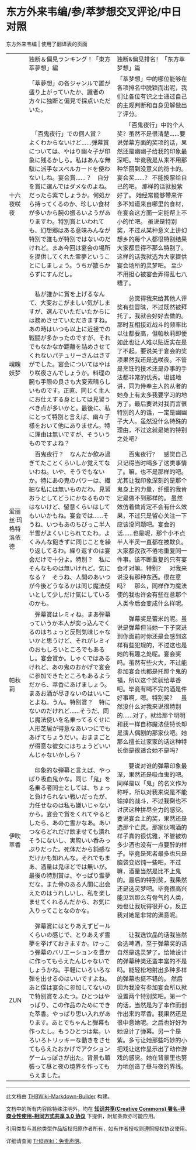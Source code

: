 # 东方外来韦编/参/萃梦想交叉评论/中日对照

<!-- source html: G:\repos\THBWiki-Markdown-Builder\THBWikiMarkdown\Temp\main\6\6b\ns0%3A%E4%B8%9C%E6%96%B9%E5%A4%96%E6%9D%A5%E9%9F%A6%E7%BC%96%2F%E5%8F%82%2F%E8%90%83%E6%A2%A6%E6%83%B3%E4%BA%A4%E5%8F%89%E8%AF%84%E8%AE%BA%2F%E4%B8%AD%E6%97%A5%E5%AF%B9%E7%85%A7.html -->

东方外来韦编 | 使用了翻译表的页面

  
  

  


<table><tbody><tr class="tt-header-white" id="=-1" data-pos="&#91;&quot;=&quot;,1&#93;"><td id="" class="tt-w" lang="zh"><div class="poem"></div></td><td class="tt-jaw" lang="ja"><div class="poem">独断＆偏見ランキング！「東方萃夢想」編</div></td><td class="tt-zhw" lang="zh"><div class="poem">独断&amp;偏见排名！「东方萃梦想」篇</div></td></tr><tr class="tt-narrator" id="=-2" data-pos="&#91;&quot;=&quot;,2&#93;"><td id="" class="tt-narrator" lang="zh"><div class="poem"></div></td><td class="tt-ja" lang="ja"><div class="poem">「萃夢想」の各ジャンルで誰が盛り上がっていたか、識者の方々に独断と偏見で採点いただいた。</div></td><td class="tt-zh" lang="zh"><div class="poem">「萃梦想」中的哪位能够在各项排名中脱颖而出呢，我们让各位有识之士通过自己的主观判断和自身见解做出了评分。</div></td></tr><tr class="tt-content" id="=-3" data-pos="&#91;&quot;=&quot;,3&#93;"><td id="十六夜咲夜" class="tt-char" lang="zh"><div class="poem">十六夜咲夜</div></td><td class="tt-ja" lang="ja"><div class="poem">　「百鬼夜行」での個人賞？　よくわからないけど……弾幕賞については、やはり幽々子が印象に残るかしら。私はあんな無駄に派手なスペルカードを使わないしね。宴会賞……？　自分を賞に選んではダメなのよね。だったら紫でしょうか。何処から持ってくるのか、珍しい食材が多いから腕の振るいようがありますわ。特別賞といわれても、幻想郷はある意味みんなが特別で誰もが特別ではないのだけれど。まあ今回は宴会の場所を提供してくれた霊夢ということにしましょう。うちが散らからずにすんだし。</div></td><td class="tt-zh" lang="zh"><div class="poem">　　「百鬼夜行」中的个人奖？虽然不是很清楚……要说弹幕方面的奖项的话，果然还是幽幽子给我的印象最深吧。毕竟我是从来不用那种华丽到没意义的符卡的。 宴会奖……？ 不能投票给自己的吧。 那样的话就投紫好了。 她经常能够带来许多不知道来自哪里的食材，在宴会这方面一定能帮上不小的忙吧。 虽说是特别奖，不过从某种意义上讲幻想乡的每个人都很特别结果大家都显得不那么特别了。这样的话我就选为大家提供宴会场所的灵梦吧。 至少不用担心被宴会弄得乱七八糟了。</div></td></tr><tr class="tt-content" id="=-4" data-pos="&#91;&quot;=&quot;,4&#93;"><td id="魂魄妖梦" class="tt-char" lang="zh"><div class="poem">魂魄妖梦</div></td><td class="tt-ja" lang="ja"><div class="poem">　私が誰かに賞を上げるなんて、大変おこがましい気がしますが、選んでいただいたからには務めさせていただきますね。あの時はいつも以上に近接での戦闘が多かったのですが、それでもなかなか距離を詰めさせてくれないパチュリーさんはさすがでした。宴会についてはやはり咲夜さんでしょうか。料理の腕も手際の良さも大変素晴らしいものです。正直、同じく主人にお仕えする身としては見習うべき点が多いかと。最後に、私にとって特別と言えば、幽々子様をおいて他にありません。特に理由は無いですが、そういうものですよね？</div></td><td class="tt-zh" lang="zh"><div class="poem">　　总觉得我来给其他人评奖有些冒昧，不过既然被拜托了，我就会好好去做的。那时互相接近战斗的频率比以往都要高，但帕秋莉即便如此也让人难以贴近实在是了不起。要说关于宴会的奖项果然我还是选咲夜。不管是烹饪的技术还是办事的手法都非常的优秀。坦诚地讲，同为侍奉主人的从者的她身上有太多我要学习的地方了。最后要说对我而言很特别的人的话，一定是幽幽子大人。虽然没什么特殊的理由，不过这就是她的特别之处吧？</div></td></tr><tr class="tt-content" id="=-5" data-pos="&#91;&quot;=&quot;,5&#93;"><td id="爱丽丝" class="tt-char" lang="zh"><div class="poem">爱丽丝·玛格特洛依德</div></td><td class="tt-ja" lang="ja"><div class="poem">　百鬼夜行？　なんだか飲み過ぎてたことくらいしか覚えてないわね。いや、そうでもないか。特にあの鬼のパワーは、繊細な私には無いものだわ。見習おうとしてどうにかなるものではないけど、留意くらいはしてもいいかもね。宴会では……そうね、いつもあのちびっこ半人半霊がよくいじられてたわ。よくみんな飽きずに同じことを繰り返してるわ。繰り返すのは宴会だけで十分よ。特別？　私にそんなものは無いけれど。気になる？　そうね、人間のあいつが今後どうなるかは同じ魔法使いとして少しだけ気にしているのかも。</div></td><td class="tt-zh" lang="zh"><div class="poem">　　百鬼夜行？　感觉自己只记得当时喝多了这类事情了。嘛，也不是那样的吧。尤其让我印象深刻的是那个鬼身上的力量，纤细的我肯定是做不到那样的。 虽然效仿着做肯定不会有什么效果，不过只是留心关注一下应该没问题吧。宴会的话……也是呢，那个小不点半人半灵一直都在被欺负。大家都孜孜不倦地重复同一件事。该不断重复的只有宴会才对嘛。特别？　对我来说没有那种东西。很在意吗？　那么，同样作为魔法使的我也许会有些在意那个人类今后会变成什么样呢。</div></td></tr><tr class="tt-content" id="=-6" data-pos="&#91;&quot;=&quot;,6&#93;"><td id="帕秋莉" class="tt-char" lang="zh"><div class="poem">帕秋莉</div></td><td class="tt-ja" lang="ja"><div class="poem">　弾幕賞はレミィね。まあ弾幕っていうか本人が突っ込んでくるのはちょっと反則気味じゃないかと思うけど、それがレミィのおもしろいところでもあるし。宴会賞か。しゃくではあるけれど、あの鬼のおかげで宴会に参加できたところもあるようだから、萃香にあげましょう。まあお酒が尽きないのはいいことよね。うん。特別賞？　特にないのだけれど……そうだ、同じ魔法使いを名乗ってるくせに人形芝居が得意なあいつにでもあげてちょうだい。おままごとが得意な彼女にはちょうどいいんじゃないかしら？</div></td><td class="tt-zh" lang="zh"><div class="poem">　　弹幕奖是蕾米的呢。虽说是弹幕但当她一下子突进到你面前时你还是会感到这样有些犯规的，不过这也是她的有趣之处呢。宴会奖吗。虽然有些火大，不过能参加宴会也都是托那个鬼的福，所以这个奖就给萃香吧。毕竟有喝不完的酒是件好事啊，嗯。特别奖？　虽然没什么对我来说很特别的……对了，就给那个明明和我一样自称魔法使特长却是演人偶剧的那家伙吧。她那么擅长过家家的话这种特长倒是很适合她不是吗？</div></td></tr><tr class="tt-content" id="=-7" data-pos="&#91;&quot;=&quot;,7&#93;"><td id="伊吹萃香" class="tt-char" lang="zh"><div class="poem">伊吹萃香</div></td><td class="tt-ja" lang="ja"><div class="poem">　印象的な弾幕と言えば、やっぱり吸血鬼かな。同じ「鬼」を名乗る者同士としては、ちょっと負けられない戦いだったが、力任せなのは私も嫌いじゃないから。宴会で賞をくれてやるとしたら、あの亡霊かなあ。あいつならどれだけ飲ませても潰れそうにないし、実際いい呑みっぷりだった。死体だから鈍感なだけかも知れんな。それでもまあ、酒量は鬼ほどでは無いが。最後の特別賞は、やっぱり霊夢だな。また骨のある人間に出会えたのはうれしいし、私を楽しませてくれるんだから、お気に入りってことなのかな。</div></td><td class="tt-zh" lang="zh"><div class="poem">　　要说对谁的弹幕印象最深，果然还是吸血鬼的吧。同样是以「鬼」的名义作为称呼，所以对我来说是不能输掉的战斗，不过我倒也不讨厌这种拼尽全力的感觉。要说宴会上的奖，果然还是选那个亡灵。那家伙喝酒的样子真的很优雅，不管被劝多少酒也没有一点要醉的样子。毕竟是死者最多也只是脑袋变迟钝一些吧，不过嘛，酒量当然是比不上鬼的。最后的特别奖，我果然还是选灵梦吧。毕竟很高兴能见到那么有骨气的人类，她也让我玩得很开心，反正我对她是非常的满意呢。</div></td></tr><tr class="tt-content" id="=-8" data-pos="&#91;&quot;=&quot;,8&#93;"><td id="ZUN" class="tt-char" lang="zh"><div class="poem">ZUN</div></td><td class="tt-ja" lang="ja"><div class="poem">　弾幕賞にはとりあえずビールくらいの感じで、とりあえず霊夢を挙げておきますか。けっこう弾幕のバリエーションを豊かに作ってもらえたんじゃないでしょうかね。手軽にいろいろな弾を出せるのはいいですよね。あと僕は宴会に参加してないので特別賞をふたつ。ひとつはやっぱり、この作品のためにできた萃香。やっぱり思い入れがあります。あとでちゃんと弾幕も作ったし。もうひとつは紫。いろいろトリッキーな動きをさせてもらえたおかげでアクションゲームっぽさが出た。背景も頑張って昼と夜の境界を作ってもらえました。</div></td><td class="tt-zh" lang="zh"><div class="poem">　　让我选饮品的话我当然会选啤酒，至于弹幕奖的话自然是选灵梦了。给她设计的弹幕种类还蛮丰富的不是吗。能轻松地射出多种多样的弹幕也挺不错的。 然后因为我没有参加宴会所以就设置两个特别奖吧。第一个的话，当然是为了本作而创作出来的萃香。我果然还是很中意她呢。之后也好好为她设计了弹幕。另一个是紫。多亏让她那些巧妙的小把戏让这作显示出了动作游戏的感觉。她在背景里也努力地创造了昼与夜的界线。</div></td></tr></tbody></table>







---

此文档由 [THBWiki-Markdown-Builder](https://github.com/Delsin-Yu/THBWiki-Markdown-Builder) 构建。

文档中的所有内容除特殊注明外，均在 [**知识共享(Creative Commons) 署名-非商业性使用-相同方式共享 3.0 协议**](https://creativecommons.org/licenses/by-sa/3.0/deed.zh-hans) 下提供，附加条款亦可能应用。

引用类型与其他类型作品版权归原作者所有，如有作者授权则遵照授权协议使用。

详细请查阅 [THBWiki：免责声明](https://thbwiki.cc/THBWiki:%E5%85%8D%E8%B4%A3%E5%A3%B0%E6%98%8E)。

